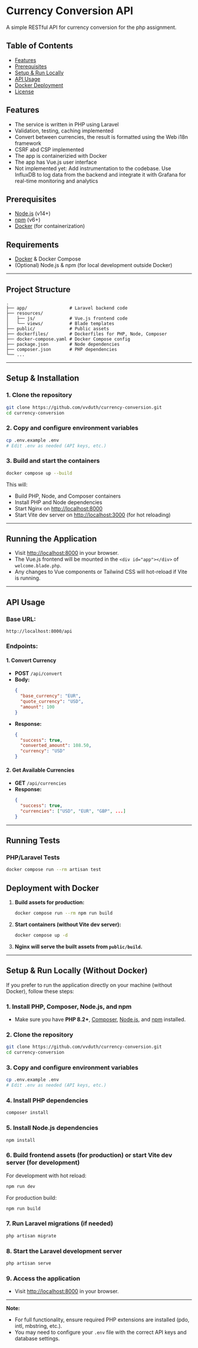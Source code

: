 # Currency Conversion API

A simple RESTful API for currency conversion for the php assignment.

## Table of Contents

- [Features](#features)
- [Prerequisites](#prerequisites)
- [Setup & Run Locally](#setup--run-locally)
- [API Usage](#api-usage)
- [Docker Deployment](#docker-deployment)
- [License](#license)

## Features

- The service is written in PHP using Laravel 
- Validation, testing, caching implemented
- Convert between currencies, the result is formatted using the Web i18n framework
- CSRF abd CSP implemented
- The app is containerizied with Docker
- The app has Vue.js user interface
- Not implemented yet: Add instrumentation to the codebase. Use InfluxDB to log data from the
backend and integrate it with Grafana for real-time monitoring and analytics 

## Prerequisites

- [Node.js](https://nodejs.org/) (v14+)
- [npm](https://www.npmjs.com/) (v6+)
- [Docker](https://www.docker.com/) (for containerization)

## Requirements

- [Docker](https://www.docker.com/products/docker-desktop) & Docker Compose
- (Optional) Node.js & npm (for local development outside Docker)

---

## Project Structure

```
.
├── app/                # Laravel backend code
├── resources/
│   ├── js/             # Vue.js frontend code
│   └── views/          # Blade templates
├── public/             # Public assets
├── dockerfiles/        # Dockerfiles for PHP, Node, Composer
├── docker-compose.yaml # Docker Compose config
├── package.json        # Node dependencies
├── composer.json       # PHP dependencies
└── ...
```

---


## Setup & Installation

### 1. Clone the repository

```sh
git clone https://github.com/vvduth/currency-conversion.git
cd currency-conversion
```

### 2. Copy and configure environment variables

```sh
cp .env.example .env
# Edit .env as needed (API keys, etc.)
```

### 3. Build and start the containers

```sh
docker compose up --build
```

This will:
- Build PHP, Node, and Composer containers
- Install PHP and Node dependencies
- Start Nginx on [http://localhost:8000](http://localhost:8000)
- Start Vite dev server on [http://localhost:3000](http://localhost:3000) (for hot reloading)

---

## Running the Application

- Visit [http://localhost:8000](http://localhost:8000) in your browser.
- The Vue.js frontend will be mounted in the `<div id="app"></div>` of `welcome.blade.php`.
- Any changes to Vue components or Tailwind CSS will hot-reload if Vite is running.

---

## API Usage

### **Base URL:**  
`http://localhost:8000/api`

### **Endpoints:**

#### 1. Convert Currency

- **POST** `/api/convert`
- **Body:**
    ```json
    {
      "base_currency": "EUR",
      "quote_currency": "USD",
      "amount": 100
    }
    ```
- **Response:**
    ```json
    {
      "success": true,
      "converted_amount": 108.50,
      "currency": "USD"
    }
    ```

#### 2. Get Available Currencies

- **GET** `/api/currencies`
- **Response:**
    ```json
    {
      "success": true,
      "currencies": ["USD", "EUR", "GBP", ...]
    }
    ```

---

## Running Tests

### **PHP/Laravel Tests**

```sh
docker compose run --rm artisan test
```


## Deployment with Docker

1. **Build assets for production:**

    ```sh
    docker compose run --rm npm run build
    ```

2. **Start containers (without Vite dev server):**

    ```sh
    docker compose up -d
    ```

3. **Nginx will serve the built assets from `public/build`.**

---
## Setup & Run Locally (Without Docker)

If you prefer to run the application directly on your machine (without Docker), follow these steps:

### 1. Install PHP, Composer, Node.js, and npm

- Make sure you have **PHP 8.2+**, [Composer](https://getcomposer.org/), [Node.js](https://nodejs.org/), and [npm](https://www.npmjs.com/) installed.

### 2. Clone the repository

```sh
git clone https://github.com/vvduth/currency-conversion.git
cd currency-conversion
```

### 3. Copy and configure environment variables

```sh
cp .env.example .env
# Edit .env as needed (API keys, etc.)
```

### 4. Install PHP dependencies

```sh
composer install
```

### 5. Install Node.js dependencies

```sh
npm install
```

### 6. Build frontend assets (for production) or start Vite dev server (for development)

For development with hot reload:
```sh
npm run dev
```

For production build:
```sh
npm run build
```

### 7. Run Laravel migrations (if needed)

```sh
php artisan migrate
```

### 8. Start the Laravel development server

```sh
php artisan serve
```

### 9. Access the application

- Visit [http://localhost:8000](http://localhost:8000) in your browser.

---

**Note:**  
- For full functionality, ensure required PHP extensions are installed (pdo, intl, mbstring, etc.).
- You may need to configure your `.env` file with the correct API keys and database settings.
